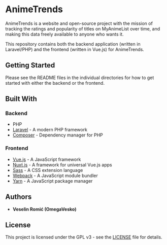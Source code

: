 # AnimeTrends

AnimeTrends is a website and open-source project with the mission of tracking the ratings and popularity of titles on MyAnimeList over time, and making this data 
freely available to anyone who wants it.

This repository contains both the backend application (written in Laravel/PHP) and the frontend (written in Vue.js) for AnimeTrends.

## Getting Started

Please see the README files in the individual directories for how to get started with either the backend or the frontend. 

## Built With

### Backend

- PHP
- [Laravel](https://laravel.com/) - A modern PHP framework  
- [Composer](https://getcomposer.org/) - Dependency manager for PHP  

### Frontend

- [Vue.js](https://vuejs.org/) - A JavaScript framework  
- [Nuxt.js](https://nuxtjs.org/) - A framework for universal Vue.js apps  
- [Sass](https://sass-lang.com/) - A CSS extension language  
- [Webpack](https://webpack.js.org/) - A JavaScript module bundler  
- [Yarn](https://yarnpkg.com/en/) - A JavaScript package manager  


## Authors

* **Veselin Romić (OmegaVesko)**

## License

This project is licensed under the GPL v3 - see the [LICENSE](LICENSE) file for details.
